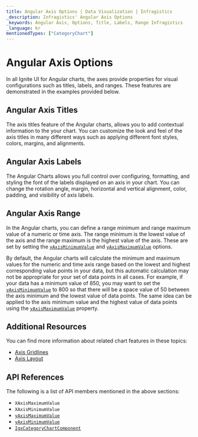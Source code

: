 ```yaml
---
title: Angular Axis Options | Data Visualization | Infragistics
_description: Infragistics' Angular Axis Options
_keywords: Angular Axis, Options, Title, Labels, Range Infragistics
_language: kr
mentionedTypes: ["CategoryChart"]
---
```


# Angular Axis Options

In all Ignite UI for Angular charts, the axes provide properties for visual configurations such as titles, labels, and ranges. These features are demonstrated in the examples provided below.

## Angular Axis Titles

The axis titles feature of the Angular charts, allows you to add contextual information to the your chart. You can customize the look and feel of the axis titles in many different ways such as applying different font styles, colors, margins, and alignments.

<code-view style="height: 450px" alt="Angular Axis Titles Example"
           data-demos-base-url="{environment:dvDemosBaseUrl}"
                    iframe-src="{environment:dvDemosBaseUrl}/charts/category-chart/axis-titles"
                                                 github-src="charts/category-chart/axis-titles">
</code-view>


<div class="divider--half"></div>

## Angular Axis Labels

The Angular Charts allows you full control over configuring, formatting, and styling the font of the labels displayed on an axis in your chart. You can change the rotation angle, margin, horizontal and vertical alignment, color, padding, and visibility of axis labels.

<code-view style="height: 450px" alt="Angular Axis Labels Example"
           data-demos-base-url="{environment:dvDemosBaseUrl}"
                    iframe-src="{environment:dvDemosBaseUrl}/charts/category-chart/axis-labels"
                                                 github-src="charts/category-chart/axis-labels">
</code-view>


<div class="divider--half"></div>

## Angular Axis Range

In the Angular charts, you can define a range minimum and range maximum value of a numeric or time axis. The range minimum is the lowest value of the axis and the range maximum is the highest value of the axis. These are set by setting the [`yAxisMinimumValue`]({environment:dvApiBaseUrl}/products/ignite-ui-angular/api/docs/typescript/latest/classes/igxcategorychartcomponent.html#yaxisminimumvalue) and [`yAxisMaximumValue`]({environment:dvApiBaseUrl}/products/ignite-ui-angular/api/docs/typescript/latest/classes/igxcategorychartcomponent.html#yaxismaximumvalue) options.

By default, the Angular charts will calculate the minimum and maximum values for the numeric and time axis range based on the lowest and highest corresponding value points in your data, but this automatic calculation may not be appropriate for your set of data points in all cases. For example, if your data has a minimum value of 850, you may want to set the [`yAxisMinimumValue`]({environment:dvApiBaseUrl}/products/ignite-ui-angular/api/docs/typescript/latest/classes/igxcategorychartcomponent.html#yaxisminimumvalue) to 800 so that there will be a space value of 50 between the axis minimum and the lowest value of data points. The same idea can be applied to the axis minimum value and the highest value of data points using the [`yAxisMaximumValue`]({environment:dvApiBaseUrl}/products/ignite-ui-angular/api/docs/typescript/latest/classes/igxcategorychartcomponent.html#yaxismaximumvalue) property.

<code-view style="height: 450px" alt="Angular Axis Range Example"
           data-demos-base-url="{environment:dvDemosBaseUrl}"
                    iframe-src="{environment:dvDemosBaseUrl}/charts/category-chart/axis-range"
                                                 github-src="charts/category-chart/axis-range">
</code-view>


<div class="divider--half"></div>

<!--
## Angular Axis Scale

TODO add info/example of financial chart with  YAxisMode and YAxisIsLogarithm

-->

## Additional Resources

You can find more information about related chart features in these topics:

*   [Axis Gridlines](chart-axis-gridlines.md)
*   [Axis Layout](chart-axis-layouts.md)

## API References

The following is a list of API members mentioned in the above sections:

*   `XAxisMaximumValue`
*   `XAxisMinimumValue`
*   [`yAxisMaximumValue`]({environment:dvApiBaseUrl}/products/ignite-ui-angular/api/docs/typescript/latest/classes/igxcategorychartcomponent.html#yaxismaximumvalue)
*   [`yAxisMinimumValue`]({environment:dvApiBaseUrl}/products/ignite-ui-angular/api/docs/typescript/latest/classes/igxcategorychartcomponent.html#yaxisminimumvalue)
*   [`IgxCategoryChartComponent`]({environment:dvApiBaseUrl}/products/ignite-ui-angular/api/docs/typescript/latest/classes/igxcategorychartcomponent.html)

